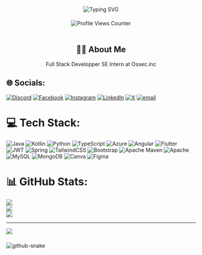 <div align="center">
  <img src="https://readme-typing-svg.demolab.com?font=IBM+Plex+Mono&size=35&duration=3000&pause=700&color=40DC5B&center=true&vCenter=true&width=500&height=70&lines=Hi+there+%F0%9F%91%8B;I'm+Anupa+Kehelgamuwa" alt="Typing SVG" />
</div>


<div align="center" style="padding-top: 20px;">
<img src="https://komarev.com/ghpvc/?username=Anupakehelgamuwa2004&base=200" alt="Profile Views Counter" />
</div>


<div align="center" style="padding-top: 20px;">
  <h2>👩‍💻 About Me</h2>
  <p>
    Full Stack Developper
    SE Intern at Ossec.inc
  </p>
</div>

## 🌐 Socials:
[![Discord](https://img.shields.io/badge/Discord-%237289DA.svg?logo=discord&logoColor=white)](https://discord.gg/anupa_k) [![Facebook](https://img.shields.io/badge/Facebook-%231877F2.svg?logo=Facebook&logoColor=white)](https://facebook.com/anupa.kehelgamuwa) [![Instagram](https://img.shields.io/badge/Instagram-%23E4405F.svg?logo=Instagram&logoColor=white)](https://instagram.com/anupa_.kehelgamuwa) [![LinkedIn](https://img.shields.io/badge/LinkedIn-%230077B5.svg?logo=linkedin&logoColor=white)](https://linkedin.com/in/anupakehel@icloud.com) [![X](https://img.shields.io/badge/X-black.svg?logo=X&logoColor=white)](https://x.com/@kehelgamuwa) [![email](https://img.shields.io/badge/Email-D14836?logo=gmail&logoColor=white)](mailto:anupakehelgamuwa.04@gmail.com) 

# 💻 Tech Stack:
![Java](https://img.shields.io/badge/java-%23ED8B00.svg?style=for-the-badge&logo=openjdk&logoColor=white) ![Kotlin](https://img.shields.io/badge/kotlin-%237F52FF.svg?style=for-the-badge&logo=kotlin&logoColor=white) ![Python](https://img.shields.io/badge/python-3670A0?style=for-the-badge&logo=python&logoColor=ffdd54) ![TypeScript](https://img.shields.io/badge/typescript-%23007ACC.svg?style=for-the-badge&logo=typescript&logoColor=white) ![Azure](https://img.shields.io/badge/azure-%230072C6.svg?style=for-the-badge&logo=microsoftazure&logoColor=white) ![Angular](https://img.shields.io/badge/angular-%23DD0031.svg?style=for-the-badge&logo=angular&logoColor=white) ![Flutter](https://img.shields.io/badge/Flutter-%2302569B.svg?style=for-the-badge&logo=Flutter&logoColor=white) ![JWT](https://img.shields.io/badge/JWT-black?style=for-the-badge&logo=JSON%20web%20tokens) ![Spring](https://img.shields.io/badge/spring-%236DB33F.svg?style=for-the-badge&logo=spring&logoColor=white) ![TailwindCSS](https://img.shields.io/badge/tailwindcss-%2338B2AC.svg?style=for-the-badge&logo=tailwind-css&logoColor=white) ![Bootstrap](https://img.shields.io/badge/bootstrap-%238511FA.svg?style=for-the-badge&logo=bootstrap&logoColor=white) ![Apache Maven](https://img.shields.io/badge/Apache%20Maven-C71A36?style=for-the-badge&logo=Apache%20Maven&logoColor=white) ![Apache](https://img.shields.io/badge/apache-%23D42029.svg?style=for-the-badge&logo=apache&logoColor=white) ![MySQL](https://img.shields.io/badge/mysql-4479A1.svg?style=for-the-badge&logo=mysql&logoColor=white) ![MongoDB](https://img.shields.io/badge/MongoDB-%234ea94b.svg?style=for-the-badge&logo=mongodb&logoColor=white) ![Canva](https://img.shields.io/badge/Canva-%2300C4CC.svg?style=for-the-badge&logo=Canva&logoColor=white) ![Figma](https://img.shields.io/badge/figma-%23F24E1E.svg?style=for-the-badge&logo=figma&logoColor=white)
# 📊 GitHub Stats:
![](https://github-readme-stats.vercel.app/api?username=AnupaKehelgamuwa2004&theme=dark&hide_border=false&include_all_commits=true&count_private=true)<br/>
![](https://nirzak-streak-stats.vercel.app/?user=AnupaKehelgamuwa2004&theme=dark&hide_border=false)<br/>
![](https://github-readme-stats.vercel.app/api/top-langs/?username=AnupaKehelgamuwa2004&theme=dark&hide_border=false&include_all_commits=true&count_private=true&layout=compact)

---
[![](https://visitcount.itsvg.in/api?id=AnupaKehelgamuwa2004&icon=0&color=1)](https://visitcount.itsvg.in)

<!-- Proudly created with GPRM ( https://gprm.itsvg.in ) -->
###

<picture>
  <source media="(prefers-color-scheme: dark)" srcset="https://raw.githubusercontent.com/tobiasmeyhoefer/tobiasmeyhoefer/output/github-snake-dark.svg" />
  <source media="(prefers-color-scheme: light)" srcset="https://raw.githubusercontent.com/tobiasmeyhoefer/tobiasmeyhoefer/output/github-snake.svg" />
  <img alt="github-snake" src="https://raw.githubusercontent.com/tobiasmeyhoefer/tobiasmeyhoefer/output/github-snake.svg" />
</picture>
